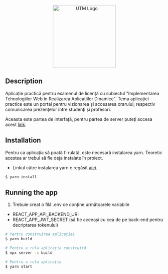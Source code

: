 <p align="center">
  <a href="https://www.utm.ro/en/" target="blank"><img src="https://www.utm.ro/wp-content/uploads/2021/03/logo-UTM.png" width="200" alt="UTM Logo" /></a>
</p>

[circleci-image]: https://www.utm.ro/wp-content/uploads/2021/03/logo-UTM.png
[circleci-url]: https://www.utm.ro/en/

</p>

## Description

Aplicație practică pentru examenul de licență cu subiectul "Implementarea Tehnologiilor Web în Realizarea Aplicațiilor Dinamice". Tema aplicației practice este un portal pentru vizionarea și accesarea orarului, respectiv comunicarea prezențelor între studenți și profesori.

<p>Aceasta este partea de interfață, pentru partea de server puteți accesa acest <a href="https://github.com/c1ba/utm-portal-orar-api">link</a>.</p>

## Installation

<p>Pentru ca aplicația să poată fi rulată, este necesară instalarea yarn. Teoretic acestea ar trebui să fie deja instalate în proiect.</p>

  - <p>Linkul către instalarea yarn e regăsit  <a href="https://classic.yarnpkg.com/lang/en/docs/install/#windows-stable">aici</a>.</p>


```bash
$ yarn install
```

## Running the app

1. Trebuie creat o filă .env ce conține următoarele variabile

  - REACT_APP_API_BACKEND_URI
  - REACT_APP_JWT_SECRET (să fie aceeași cu cea de pe back-end pentru decriptarea tokenului)



```bash
# Pentru construirea aplicației
$ yarn build

# Pentru a rula aplicația construită
$ npx server -s build

# Pentru a rula aplicația
$ yarn start

```
